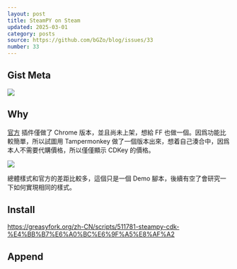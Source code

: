 ```yaml
---
layout: post
title: SteamPY on Steam
updated: 2025-03-01
category: posts
source: https://github.com/bGZo/blog/issues/33
number: 33
---
```


<!--title: ""-->

## Gist Meta

[![](https://github-readme-stats.vercel.app/api/gist?id=6274ba9e9413e9668703028600683237&bg_color=00000000)](https://gist.github.com/bGZo/6274ba9e9413e9668703028600683237)

## Why

[官方](https://download.steampy.com/PY%E6%8F%92%E4%BB%B6%E5%92%8C%E5%AE%89%E8%A3%85%E4%BD%BF%E7%94%A8%E6%95%99%E7%A8%8B.zip) 插件僅做了 Chrome 版本，並且尚未上架，想給 FF 也做一個。因爲功能比較簡單，所以試圖用 Tampermonkey 做了一個版本出來，想着自己湊合中，因爲本人不需要代購價格，所以僅僅顯示 CDKey 的價格。

![](https://raw.githack.com/bGZo/assets/dev/2024/20241007233008.png)

總體樣式和官方的差距比較多，這個只是一個 Demo 腳本，後續有空了會研究一下如何實現相同的樣式。

## Install

<https://greasyfork.org/zh-CN/scripts/511781-steampy-cdk-%E4%BB%B7%E6%A0%BC%E6%9F%A5%E8%AF%A2>

## Append

<script async src="https://telegram.org/js/telegram-widget.js?22" data-telegram-post="imbGZo/43" data-width="100%"></script>
